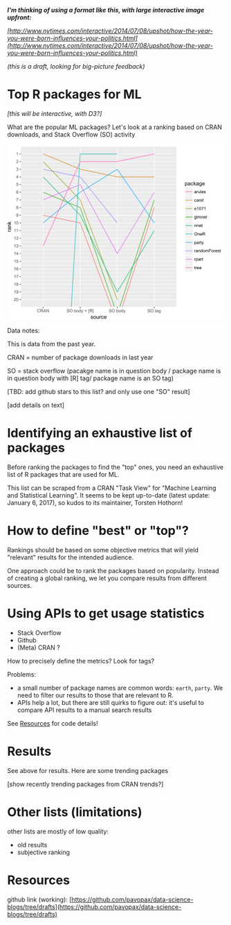 ***I'm thinking of using a format like this, with large interactive image upfront:***

*[http://www.nytimes.com/interactive/2014/07/08/upshot/how-the-year-you-were-born-influences-your-politics.html](http://www.nytimes.com/interactive/2014/07/08/upshot/how-the-year-you-were-born-influences-your-politics.html)*

*(this is a draft, looking for big-picture feedback)*


# Top R packages for ML

*[this will be interactive, with D3?]*

What are the popular ML packages? Let's look at a ranking based on CRAN
downloads, and Stack Overflow (SO) activity

<img src="img/ranks.png" width=600px></img>


Data notes:

This is data from the past year.

CRAN = number of package downloads in last year

SO = stack overflow (pacakge name is in question body / package name is in
question body with [R] tag/ package name is an SO tag)

[TBD: add github stars to this list? and only use one "SO" result]

[add details on text]


# Identifying an exhaustive list of packages

Before ranking the packages to find the "top" ones, you need an exhaustive list
of R packages that are used for ML. 

This list can be scraped from a CRAN "Task View" for "Machine Learning and
Statistical Learning". It seems to be kept up-to-date (latest update: January
6, 2017), so kudos to its maintainer, Torsten Hothorn!


# How to define "best" or "top"?

Rankings should be based on some objective metrics that will yield "relevant"
results for the intended audience. 

One approach could be to rank the packages based on popularity. Instead of
creating a global ranking, we let you compare results from different sources.


# Using APIs to get usage statistics 


  * Stack Overflow
  * Github
  * (Meta) CRAN ?

How to precisely define the metrics? Look for tags?

Problems:

  * a small number of package names are common words: `earth`, `party`. We need
    to filter our results to those that are relevant to R.
  * APIs help a lot, but there are still quirks to figure out: it's useful to
    compare API results to a manual search results

See [Resources](#Resources) for code details!


# Results

See above for results. Here are some trending packages

[show recently trending packages from CRAN trends?]


# Other lists (limitations)

other lists are mostly of low quality:

  * old results
  * subjective ranking



# Resources

github link (working): [https://github.com/pavopax/data-science-blogs/tree/drafts](https://github.com/pavopax/data-science-blogs/tree/drafts)


